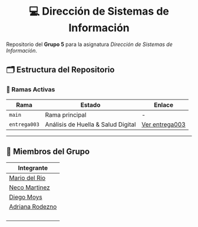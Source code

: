 <div align="center">

# 💻 Dirección de Sistemas de Información

</div>

Repositorio del **Grupo 5** para la asignatura *Dirección de Sistemas de Información*.

## 🗂️ Estructura del Repositorio

### 🔀 Ramas Activas
| Rama | Estado | Enlace |
|------|--------|-------------|
| `main` | Rama principal | - |
| `entrega003` |  Análisis de Huella & Salud Digital | [Ver entrega003](https://github.com/Mariodrm17/Trabajo-DSI/tree/entrega003) |

---
    

## 👥 Miembros del Grupo

| Integrante |
|------------|
| [Mario del Rio](https://github.com/Mariodrm17)              |
| [Neco Martinez](https://github.com/nekiiiiis)               |
| [Diego Moys](https://github.com/TheMoys) |
| [Adriana Rodezno](https://github.com/adri-rodezno)  |
| [](https://github.com/)     |
| [](https://github.com/)   |
| [](https://github.com/)      |
| [](https://github.com/)    |
